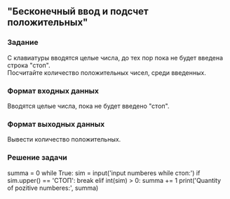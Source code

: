 ## "Бесконечный ввод и подсчет положительных"

### Задание

С клавиатуры вводятся целые числа, до тех пор пока не будет введена строка "стоп". \
Посчитайте количество положительных чисел, среди введенных.

### Формат входных данных

Вводятся целые числа, пока не будет введено "стоп".

### Формат выходных данных

Вывести количество положительных.

### Решение задачи

summa = 0
while True:
    sim = input('input numberes while стоп:')
    if sim.upper() == 'СТОП':
        break
    elif int(sim) > 0:
        summa += 1
print('Quantity of pozitive numberes:', summa)
